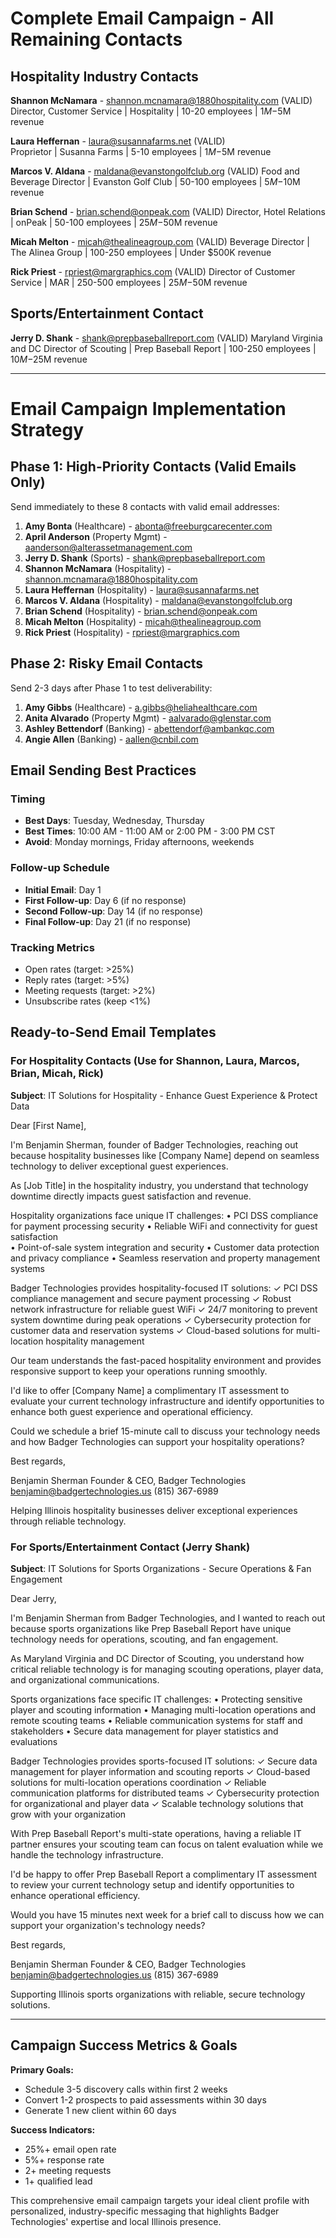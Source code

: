 # Complete Email Campaign - All Remaining Contacts

## Hospitality Industry Contacts

**Shannon McNamara** - shannon.mcnamara@1880hospitality.com (VALID)
Director, Customer Service | Hospitality | 10-20 employees | $1M-$5M revenue

**Laura Heffernan** - laura@susannafarms.net (VALID)  
Proprietor | Susanna Farms | 5-10 employees | $1M-$5M revenue

**Marcos V. Aldana** - maldana@evanstongolfclub.org (VALID)
Food and Beverage Director | Evanston Golf Club | 50-100 employees | $5M-$10M revenue

**Brian Schend** - brian.schend@onpeak.com (VALID)
Director, Hotel Relations | onPeak | 50-100 employees | $25M-$50M revenue

**Micah Melton** - micah@thealineagroup.com (VALID)
Beverage Director | The Alinea Group | 100-250 employees | Under $500K revenue

**Rick Priest** - rpriest@margraphics.com (VALID)
Director of Customer Service | MAR | 250-500 employees | $25M-$50M revenue

## Sports/Entertainment Contact

**Jerry D. Shank** - shank@prepbaseballreport.com (VALID)
Maryland Virginia and DC Director of Scouting | Prep Baseball Report | 100-250 employees | $10M-$25M revenue

---

# Email Campaign Implementation Strategy

## Phase 1: High-Priority Contacts (Valid Emails Only)
Send immediately to these 8 contacts with valid email addresses:

1. **Amy Bonta** (Healthcare) - abonta@freeburgcarecenter.com
2. **April Anderson** (Property Mgmt) - aanderson@alterassetmanagement.com  
3. **Jerry D. Shank** (Sports) - shank@prepbaseballreport.com
4. **Shannon McNamara** (Hospitality) - shannon.mcnamara@1880hospitality.com
5. **Laura Heffernan** (Hospitality) - laura@susannafarms.net
6. **Marcos V. Aldana** (Hospitality) - maldana@evanstongolfclub.org
7. **Brian Schend** (Hospitality) - brian.schend@onpeak.com
8. **Micah Melton** (Hospitality) - micah@thealineagroup.com
9. **Rick Priest** (Hospitality) - rpriest@margraphics.com

## Phase 2: Risky Email Contacts  
Send 2-3 days after Phase 1 to test deliverability:

1. **Amy Gibbs** (Healthcare) - a.gibbs@heliahealthcare.com
2. **Anita Alvarado** (Property Mgmt) - aalvarado@glenstar.com
3. **Ashley Bettendorf** (Banking) - abettendorf@ambankqc.com
4. **Angie Allen** (Banking) - aallen@cnbil.com

## Email Sending Best Practices

### Timing
- **Best Days**: Tuesday, Wednesday, Thursday
- **Best Times**: 10:00 AM - 11:00 AM or 2:00 PM - 3:00 PM CST
- **Avoid**: Monday mornings, Friday afternoons, weekends

### Follow-up Schedule
- **Initial Email**: Day 1
- **First Follow-up**: Day 6 (if no response)
- **Second Follow-up**: Day 14 (if no response)
- **Final Follow-up**: Day 21 (if no response)

### Tracking Metrics
- Open rates (target: >25%)
- Reply rates (target: >5%)
- Meeting requests (target: >2%)
- Unsubscribe rates (keep <1%)

## Ready-to-Send Email Templates

### For Hospitality Contacts (Use for Shannon, Laura, Marcos, Brian, Micah, Rick)

**Subject**: IT Solutions for Hospitality - Enhance Guest Experience & Protect Data

Dear [First Name],

I'm Benjamin Sherman, founder of Badger Technologies, reaching out because hospitality businesses like [Company Name] depend on seamless technology to deliver exceptional guest experiences.

As [Job Title] in the hospitality industry, you understand that technology downtime directly impacts guest satisfaction and revenue.

Hospitality organizations face unique IT challenges:
• PCI DSS compliance for payment processing security
• Reliable WiFi and connectivity for guest satisfaction  
• Point-of-sale system integration and security
• Customer data protection and privacy compliance
• Seamless reservation and property management systems

Badger Technologies provides hospitality-focused IT solutions:
✓ PCI DSS compliance management and secure payment processing
✓ Robust network infrastructure for reliable guest WiFi
✓ 24/7 monitoring to prevent system downtime during peak operations
✓ Cybersecurity protection for customer data and reservation systems
✓ Cloud-based solutions for multi-location hospitality management

Our team understands the fast-paced hospitality environment and provides responsive support to keep your operations running smoothly.

I'd like to offer [Company Name] a complimentary IT assessment to evaluate your current technology infrastructure and identify opportunities to enhance both guest experience and operational efficiency.

Could we schedule a brief 15-minute call to discuss your technology needs and how Badger Technologies can support your hospitality operations?

Best regards,

Benjamin Sherman
Founder & CEO, Badger Technologies
benjamin@badgertechnologies.us
(815) 367-6989

Helping Illinois hospitality businesses deliver exceptional experiences through reliable technology.

### For Sports/Entertainment Contact (Jerry Shank)

**Subject**: IT Solutions for Sports Organizations - Secure Operations & Fan Engagement

Dear Jerry,

I'm Benjamin Sherman from Badger Technologies, and I wanted to reach out because sports organizations like Prep Baseball Report have unique technology needs for operations, scouting, and fan engagement.

As Maryland Virginia and DC Director of Scouting, you understand how critical reliable technology is for managing scouting operations, player data, and organizational communications.

Sports organizations face specific IT challenges:
• Protecting sensitive player and scouting information
• Managing multi-location operations and remote scouting teams
• Reliable communication systems for staff and stakeholders
• Secure data management for player statistics and evaluations

Badger Technologies provides sports-focused IT solutions:
✓ Secure data management for player information and scouting reports
✓ Cloud-based solutions for multi-location operations coordination
✓ Reliable communication platforms for distributed teams
✓ Cybersecurity protection for organizational and player data
✓ Scalable technology solutions that grow with your organization

With Prep Baseball Report's multi-state operations, having a reliable IT partner ensures your scouting team can focus on talent evaluation while we handle the technology infrastructure.

I'd be happy to offer Prep Baseball Report a complimentary IT assessment to review your current technology setup and identify opportunities to enhance operational efficiency.

Would you have 15 minutes next week for a brief call to discuss how we can support your organization's technology needs?

Best regards,

Benjamin Sherman
Founder & CEO, Badger Technologies
benjamin@badgertechnologies.us
(815) 367-6989

Supporting Illinois sports organizations with reliable, secure technology solutions.

---

## Campaign Success Metrics & Goals

**Primary Goals:**
- Schedule 3-5 discovery calls within first 2 weeks
- Convert 1-2 prospects to paid assessments within 30 days
- Generate 1 new client within 60 days

**Success Indicators:**
- 25%+ email open rate
- 5%+ response rate  
- 2+ meeting requests
- 1+ qualified lead

This comprehensive email campaign targets your ideal client profile with personalized, industry-specific messaging that highlights Badger Technologies' expertise and local Illinois presence.